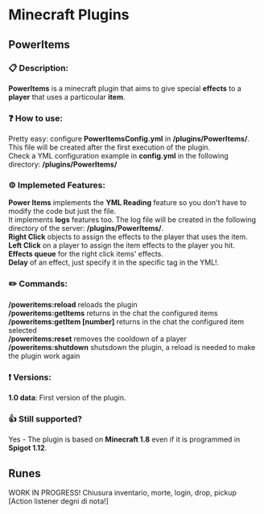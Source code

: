 # Minecraft Plugins

## PowerItems

### :clipboard: Description:
**PowerItems** is a minecraft plugin that aims to give special **effects** to a **player** that uses a particoular **item**.

### :question: How to use:
Pretty easy: configure **PowerItemsConfig.yml** in **/plugins/PowerItems/**. This file will be created after the first execution of the plugin. <br>
Check a YML configuration example in **config.yml** in the following directory: **/plugins/PowerItems/**

### :gear: Implemeted Features:
**Power Items** implements the **YML Reading** feature so you don't have to modify the code but just the file. <br>
It implements **logs** features too. The log file will be created in the following directory of the server: **/plugins/PowerItems/**. <br>
**Right Click** objects to assign the effects to the player that uses the item. <br>
**Left Click** on a player to assign the item effects to the player you hit. <br>
**Effects queue** for the right click items' effects. <br>
**Delay** of an effect, just specify it in the specific tag in the YML!. <br>

### :pencil2: Commands:
**/poweritems:reload** reloads the plugin <br>
**/poweritems:getItems** returns in the chat the configured items <br>
**/poweritems:getItem [number]** returns in the chat the configured item selected <br>
**/poweritems:reset** removes the cooldown of a player <br>
**/poweritems:shutdown** shutsdown the plugin, a reload is needed to make the plugin work again <br>

### :exclamation: Versions:
**1.0 data**: First version of the plugin.

### :+1: Still supported?
Yes - The plugin is based on **Minecraft 1.8** even if it is programmed in **Spigot 1.12**.

## Runes

WORK IN PROGRESS!
Chiusura inventario, morte, login, drop, pickup [Action listener degni di nota!]
